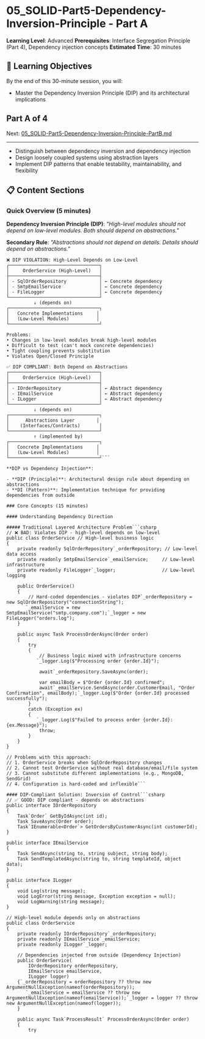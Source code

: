 # 05_SOLID-Part5-Dependency-Inversion-Principle - Part A

**Learning Level**: Advanced
**Prerequisites**: Interface Segregation Principle (Part 4), Dependency injection concepts
**Estimated Time**: 30 minutes

## 🎯 Learning Objectives

By the end of this 30-minute session, you will:

- Master the Dependency Inversion Principle (DIP) and its architectural implications

## Part A of 4

Next: [05_SOLID-Part5-Dependency-Inversion-Principle-PartB.md](05_SOLID-Part5-Dependency-Inversion-Principle-PartB.md)

---

- Distinguish between dependency inversion and dependency injection
- Design loosely coupled systems using abstraction layers
- Implement DIP patterns that enable testability, maintainability, and flexibility

## 📋 Content Sections

### Quick Overview (5 minutes)

**Dependency Inversion Principle (DIP)**: *"High-level modules should not depend on low-level modules. Both should depend on abstractions."*

**Secondary Rule**: *"Abstractions should not depend on details. Details should depend on abstractions."*

```text
❌ DIP VIOLATION: High-Level Depends on Low-Level
┌─────────────────────────────────┐
│     OrderService (High-Level)   │
├─────────────────────────────────┤
│ - SqlOrderRepository            │ ← Concrete dependency
│ - SmtpEmailService              │ ← Concrete dependency
│ - FileLogger                    │ ← Concrete dependency
└─────────────────────────────────┘
          ↓ (depends on)
┌─────────────────────────────────┐
│   Concrete Implementations     │
│   (Low-Level Modules)          │
└─────────────────────────────────┘

Problems:
• Changes in low-level modules break high-level modules
• Difficult to test (can't mock concrete dependencies)
• Tight coupling prevents substitution
• Violates Open/Closed Principle

✅ DIP COMPLIANT: Both Depend on Abstractions
┌─────────────────────────────────┐
│     OrderService (High-Level)   │
├─────────────────────────────────┤
│ - IOrderRepository              │ ← Abstract dependency
│ - IEmailService                 │ ← Abstract dependency
│ - ILogger                       │ ← Abstract dependency
└─────────────────────────────────┘
          ↓ (depends on)
┌─────────────────────────────────┐
│      Abstractions Layer        │
│    (Interfaces/Contracts)       │
└─────────────────────────────────┘
          ↑ (implemented by)
┌─────────────────────────────────┐
│   Concrete Implementations     │
│   (Low-Level Modules)          │
└─────────────────────────────────┘```

**DIP vs Dependency Injection**:

- **DIP (Principle)**: Architectural design rule about depending on abstractions
- **DI (Pattern)**: Implementation technique for providing dependencies from outside

### Core Concepts (15 minutes)

#### Understanding Dependency Direction

##### Traditional Layered Architecture Problem```csharp
// ❌ BAD: Violates DIP - high-level depends on low-level
public class OrderService // High-level business logic
{
    private readonly SqlOrderRepository`_orderRepository; // Low-level data access
    private readonly SmtpEmailService`_emailService;     // Low-level infrastructure
    private readonly FileLogger`_logger;                 // Low-level logging

    public OrderService()
    {
        // Hard-coded dependencies - violates DIP`_orderRepository = new SqlOrderRepository("connectionString");
       `_emailService = new SmtpEmailService("smtp.company.com");`_logger = new FileLogger("orders.log");
    }

    public async Task ProcessOrderAsync(Order order)
    {
        try
        {
            // Business logic mixed with infrastructure concerns
           `_logger.Log($"Processing order {order.Id}");

            await`_orderRepository.SaveAsync(order);

            var emailBody = $"Order {order.Id} confirmed";
            await`_emailService.SendAsync(order.CustomerEmail, "Order Confirmation", emailBody);`_logger.Log($"Order {order.Id} processed successfully");
        }
        catch (Exception ex)
        {
           `_logger.Log($"Failed to process order {order.Id}: {ex.Message}");
            throw;
        }
    }
}

// Problems with this approach:
// 1. OrderService breaks when SqlOrderRepository changes
// 2. Cannot test OrderService without real database/email/file system
// 3. Cannot substitute different implementations (e.g., MongoDB, SendGrid)
// 4. Configuration is hard-coded and inflexible```

#### DIP-Compliant Solution: Inversion of Control```csharp
// ✅ GOOD: DIP compliant - depends on abstractions
public interface IOrderRepository
{
    Task`Order` GetByIdAsync(int id);
    Task SaveAsync(Order order);
    Task`IEnumerable<Order`> GetOrdersByCustomerAsync(int customerId);
}

public interface IEmailService
{
    Task SendAsync(string to, string subject, string body);
    Task SendTemplatedAsync(string to, string templateId, object data);
}

public interface ILogger
{
    void Log(string message);
    void LogError(string message, Exception exception = null);
    void LogWarning(string message);
}

// High-level module depends only on abstractions
public class OrderService
{
    private readonly IOrderRepository`_orderRepository;
    private readonly IEmailService`_emailService;
    private readonly ILogger`_logger;

    // Dependencies injected from outside (Dependency Injection)
    public OrderService(
        IOrderRepository orderRepository,
        IEmailService emailService,
        ILogger logger)
    {`_orderRepository = orderRepository ?? throw new ArgumentNullException(nameof(orderRepository));
       `_emailService = emailService ?? throw new ArgumentNullException(nameof(emailService));`_logger = logger ?? throw new ArgumentNullException(nameof(logger));
    }

    public async Task`ProcessResult` ProcessOrderAsync(Order order)
    {
        try
